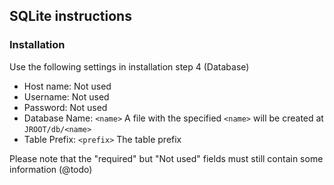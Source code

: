 ## SQLite instructions

### Installation

Use the following settings in installation step 4 (Database)

* Host name: Not used
* Username: Not used
* Password: Not used
* Database Name: ```<name>``` A file with the specified ```<name>``` will be created at ```JROOT/db/<name>```
* Table Prefix: ```<prefix>``` The table prefix

Please note that the "required" but "Not used" fields must still contain some information (@todo)
